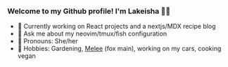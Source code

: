 ### Welcome to my Github profile! I'm Lakeisha 💁‍♀

- 🔬 Currently working on React projects and a nextjs/MDX recipe blog
- 💬 Ask me about my neovim/tmux/fish configuration
- 💃 Pronouns: She/her
- 🌱 Hobbies: Gardening, [Melee](https://www.youtube.com/watch?v=OX24wkkMEXs&t=3s) (fox main), working on my cars, cooking vegan





<!--
**1ak31sha/1ak31sha** is a ✨ _special_ ✨ repository because its `README.md` (this file) appears on your GitHub profile.

Here are some ideas to get you started:

- 🔭 I’m currently working on ...
- 🌱 I’m currently learning ...
- 👯 I’m looking to collaborate on ...
- 🤔 I’m looking for help with ...
- 💬 Ask me about ...
- 📫 How to reach me: ...
- 😄 Pronouns: ...
- ⚡ Fun fact: ...
-->
